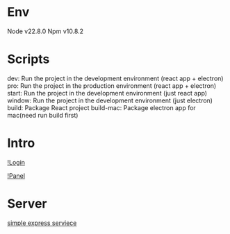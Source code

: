 # Env

Node v22.8.0
Npm v10.8.2

# Scripts

dev: Run the project in the development environment (react app + electron)
pro: Run the project in the production environment (react app + electron)
start: Run the project in the development environment (just react app)
window: Run the project in the development environment (just electron)
build: Package React project
build-mac: Package electron app for mac(need run build first)

# Intro

[!Login]('https://github.com/TaylorTang12138/todo_list/blob/main/src/assets/images/preview/login.png?raw=true')

[!Panel]('https://github.com/TaylorTang12138/todo_list/blob/main/src/assets/images/preview/panel.png?raw=true')

# Server

[simple express serviece](https://github.com/TaylorTang12138/todo_list_service)
